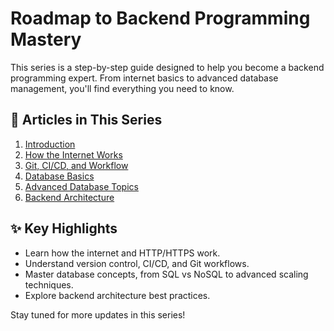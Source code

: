 # Roadmap to Backend Programming Mastery

This series is a step-by-step guide designed to help you become a backend programming expert. From internet basics to advanced database management, you'll find everything you need to know.

## 📂 Articles in This Series

1. [Introduction](01_Introduction.md)  
2. [How the Internet Works](02_Internet_Basics.md)  
3. [Git, CI/CD, and Workflow](03_Git_and_CICD.md)  
4. [Database Basics](04_Database_Basics.md)  
5. [Advanced Database Topics](05_Advanced_Database_Topics.md)  
6. [Backend Architecture](06_Backend_Architecture.md)  

## ✨ Key Highlights
- Learn how the internet and HTTP/HTTPS work.
- Understand version control, CI/CD, and Git workflows.
- Master database concepts, from SQL vs NoSQL to advanced scaling techniques.
- Explore backend architecture best practices.

Stay tuned for more updates in this series!
